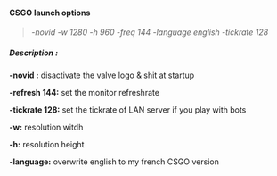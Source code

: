 #### CSGO launch options

> *-novid -w 1280 -h 960 -freq 144 -language english -tickrate 128*
 
##### Description : 


**-novid :** disactivate the valve logo & shit at startup

**-refresh 144:** set the monitor refreshrate

**-tickrate 128:** set the tickrate of LAN server if you play with bots

**-w:** resolution witdh

**-h:** resolution height

**-language:** overwrite english to my french CSGO version
